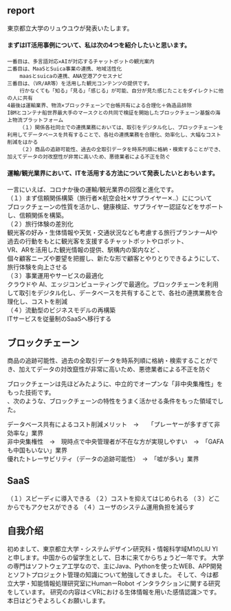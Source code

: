 
## report 
東京都立大学のリュウユウが発表いたします。  
#### まずはIT活用事例について、私は次の4つを紹介したいと思います。  
	一番目は、多言語対応✕AIが対応するチャットボットの観光案内  
	二番目は、MaaSとSuica事業の連携、地域活性化  
		maasとsuicaの連携、ANA空港アクセスナビ  
	三番目は、（VR/AR等）を活用した観光コンテンツの提供です。  
		行かなくても「知る」「見る」「感じる」が可能、自分が見た感じたことをダイレクトに他の人に共有  
	4最後は運輸業界、物流×ブロックチェーンで台帳共有による合理化＋偽造品排除  
	IBMとコンテナ船世界最大手のマースクとの共同で検証を開始したブロックチェーン基盤の海上物流プラットフォーム  
		（１）関係各社同士での連携業務においては、取引をデジタル化し、ブロックチェーンを利用してデータベースを共有することで、各社の連携業務を合理化、効率化し、大幅なコスト削減をはかる  
		（２）商品の追跡可能性、過去の全取引データを時系列順に格納・検索することができ、加えてデータの対改竄性が非常に高いため、悪徳業者による不正を防ぐ
  
#### 運輸/観光業界において、ITを活用する方法について発表したいとおもいます。  
一言にいえば、コロナか後の運輸/観光業界の回復と進化です。  
	（１）まず信頼関係構築（旅行者✕航空会社✕サプライヤー✕..）にについて  
	ブロックチェーンの性質を活かし、健康検証、サプライヤー認証などをサポートし、信頼関係を構築。  
	（２）旅行体験の差別化  
	観光客の好み・生体情報や天気・交通状況なども考慮する旅行プランナーAIや  
	過去の行動をもとに観光客を支援するチャットボットやロボット、  
	VR、ARを活用した観光情報の提供、駅構内の案内など 、  
	個々顧客ニーズや要望を把握し、新たな形で顧客とやりとりできるようにして、旅行体験を向上させる  
	（３）事業運用やサービスの最適化  
	クラウドや AI、エッジコンピューティングで最適化。ブロックチェーンを利用して取引をデジタル化し、データベースを共有することで、各社の連携業務を合理化し、コストを削減  
	（４）流動型のビジネスモデルの再構築  
	ITサービスを従量制のSaaSへ移行する  

## ブロックチェーン
商品の追跡可能性、過去の全取引データを時系列順に格納・検索することができ、加えてデータの対改竄性が非常に高いため、悪徳業者による不正を防ぐ
  
ブロックチェーンは先ほどみたように、中立的でオープンな「非中央集権性」をもった技術です。  
、次のような、ブロックチェーンの特性をうまく活かせる条件をもった領域でした。  

データベース共有によるコスト削減メリット　→　　「プレーヤーが多すぎて非効率な」業界  
非中央集権性　→　現時点で中央管理者が不在な方が実現しやすい　→　「GAFAも中国もいない」業界  
優れたトレーサビリティ（データの追跡可能性）　→　「嘘が多い」業界  

## SaaS
（１）スピーディに導入できる
（２）コストを抑えてはじめられる
（３）どこからでもアクセスができる
（４）ユーザのシステム運用負担を減らす

## 自我介绍
初めまして、東京都立大学・システムデザイン研究科・情報科学域M1のLIU YIと申します。中国からの留学生として、日本に来てからちょうど一年です。 大学の専門はソフトウェア工学なので、主にJava、Pythonを使ったWEB、APP開発とソフトプロジェクト管理の知識について勉強してきました。 そして、今は都立大学・知能情報処理研究室にHumanーRobot インタラクションに関する研究をしています。 研究の内容は＜VRにおける生体情報を用いた感情認識＞です。 本日はどうぞよろしくお願いします。
